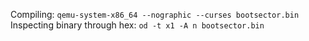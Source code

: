 Compiling: ```qemu-system-x86_64 --nographic --curses bootsector.bin```  
Inspecting binary through hex: ```od -t x1 -A n bootsector.bin```
